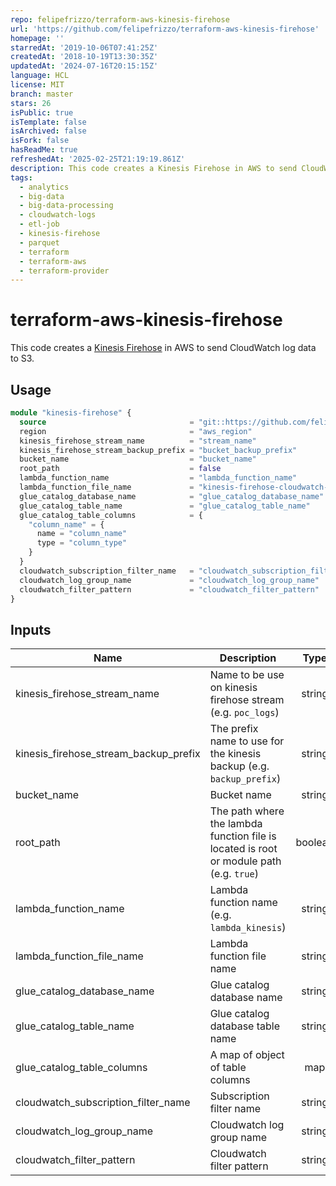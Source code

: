 ```yaml
---
repo: felipefrizzo/terraform-aws-kinesis-firehose
url: 'https://github.com/felipefrizzo/terraform-aws-kinesis-firehose'
homepage: ''
starredAt: '2019-10-06T07:41:25Z'
createdAt: '2018-10-19T13:30:35Z'
updatedAt: '2024-07-16T20:15:15Z'
language: HCL
license: MIT
branch: master
stars: 26
isPublic: true
isTemplate: false
isArchived: false
isFork: false
hasReadMe: true
refreshedAt: '2025-02-25T21:19:19.861Z'
description: This code creates a Kinesis Firehose in AWS to send CloudWatch log data to S3.
tags:
  - analytics
  - big-data
  - big-data-processing
  - cloudwatch-logs
  - etl-job
  - kinesis-firehose
  - parquet
  - terraform
  - terraform-aws
  - terraform-provider
---
```


# terraform-aws-kinesis-firehose

This code creates a [Kinesis Firehose]('https://aws.amazon.com/kinesis/data-firehose/') in AWS to send CloudWatch log data to S3.

## Usage

```terraform
module "kinesis-firehose" {
  source                                = "git::https://github.com/felipefrizzo/terraform-aws-kinesis-firehose.git?ref=master"
  region                                = "aws_region"
  kinesis_firehose_stream_name          = "stream_name"
  kinesis_firehose_stream_backup_prefix = "bucket_backup_prefix"
  bucket_name                           = "bucket_name"
  root_path                             = false
  lambda_function_name                  = "lambda_function_name"
  lambda_function_file_name             = "kinesis-firehose-cloudwatch-logs-json-processor-python"
  glue_catalog_database_name            = "glue_catalog_database_name"
  glue_catalog_table_name               = "glue_catalog_table_name"
  glue_catalog_table_columns            = {
    "column_name" = {
      name = "column_name"
      type = "column_type"
    }
  }
  cloudwatch_subscription_filter_name   = "cloudwatch_subscription_filter_name"
  cloudwatch_log_group_name             = "cloudwatch_log_group_name"
  cloudwatch_filter_pattern             = "cloudwatch_filter_pattern"
}
```

## Inputs

| Name | Description | Type | Default | Required |
|------|-------------|:----:|:-------:|:--------:|
| kinesis_firehose_stream_name | Name to be use on kinesis firehose stream (e.g. `poc_logs`) | string | - | yes |
| kinesis_firehose_stream_backup_prefix | The prefix name to use for the kinesis backup (e.g. `backup_prefix`) | string | `` | no |
| bucket_name | Bucket name | string | - | yes |
| root_path | The path where the lambda function file is located is root or module path (e.g. `true`) | boolean | `` | no |
| lambda_function_name | Lambda function name (e.g. `lambda_kinesis`) | string | - | yes |
| lambda_function_file_name | Lambda function file name | string | - | yes |
| glue_catalog_database_name | Glue catalog database name | string | - | yes |
| glue_catalog_table_name | Glue catalog database table name | string | - | yes |
| glue_catalog_table_columns | A map of object of table columns | map | `<map>` | yes |
| cloudwatch_subscription_filter_name | Subscription filter name | string | - | yes |
| cloudwatch_log_group_name | Cloudwatch log group name | string | - | yes |
| cloudwatch_filter_pattern | Cloudwatch filter pattern | string | - | yes |
